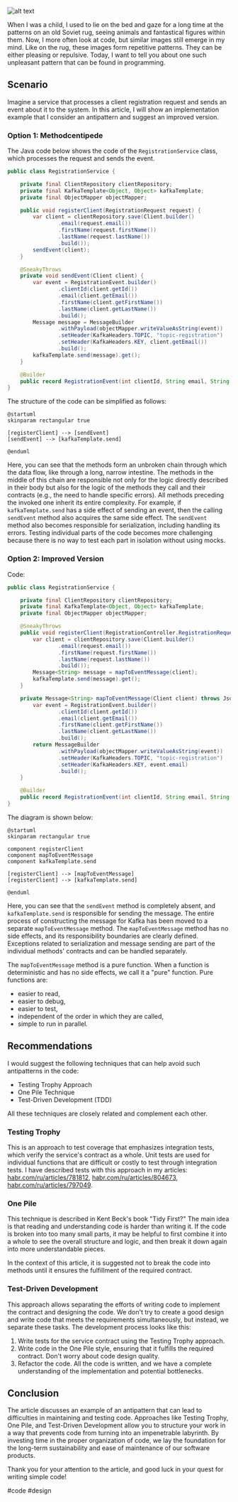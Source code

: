 ![alt text](MethodcentipedeWithDuck2s.png)

When I was a child, I used to lie on the bed and gaze for a long time at the patterns on an old Soviet rug, seeing animals and fantastical figures within them. Now, I more often look at code, but similar images still emerge in my mind. Like on the rug, these images form repetitive patterns. They can be either pleasing or repulsive. Today, I want to tell you about one such unpleasant pattern that can be found in programming.

## Scenario

Imagine a service that processes a client registration request and sends an event about it to the system. In this article, I will show an implementation example that I consider an antipattern and suggest an improved version.

### Option 1: Methodcentipede

The Java code below shows the code of the `RegistrationService` class, which processes the request and sends the event.

```java
public class RegistrationService {

    private final ClientRepository clientRepository;
    private final KafkaTemplate<Object, Object> kafkaTemplate;
    private final ObjectMapper objectMapper;

    public void registerClient(RegistrationRequest request) {
        var client = clientRepository.save(Client.builder()
                .email(request.email())
                .firstName(request.firstName())
                .lastName(request.lastName())
                .build());
        sendEvent(client);
    }

    @SneakyThrows
    private void sendEvent(Client client) {
        var event = RegistrationEvent.builder()
                .clientId(client.getId())
                .email(client.getEmail())
                .firstName(client.getFirstName())
                .lastName(client.getLastName())
                .build();
        Message message = MessageBuilder
                .withPayload(objectMapper.writeValueAsString(event))
                .setHeader(KafkaHeaders.TOPIC, "topic-registration")
                .setHeader(KafkaHeaders.KEY, client.getEmail())
                .build();
        kafkaTemplate.send(message).get();
    }

    @Builder
    public record RegistrationEvent(int clientId, String email, String firstName, String lastName) {}
}
```

The structure of the code can be simplified as follows:

```plantuml
@startuml
skinparam rectangular true

[registerClient] --> [sendEvent]
[sendEvent] --> [kafkaTemplate.send]

@enduml
```

Here, you can see that the methods form an unbroken chain through which the data flow, like through a long, narrow intestine. The methods in the middle of this chain are responsible not only for the logic directly described in their body but also for the logic of the methods they call and their contracts (e.g., the need to handle specific errors). All methods preceding the invoked one inherit its entire complexity. For example, if `kafkaTemplate.send` has a side effect of sending an event, then the calling `sendEvent` method also acquires the same side effect. The `sendEvent` method also becomes responsible for serialization, including handling its errors. Testing individual parts of the code becomes more challenging because there is no way to test each part in isolation without using mocks.

### Option 2: Improved Version

Code:

```java
public class RegistrationService {

    private final ClientRepository clientRepository;
    private final KafkaTemplate<Object, Object> kafkaTemplate;
    private final ObjectMapper objectMapper;

    @SneakyThrows
    public void registerClient(RegistrationController.RegistrationRequest request) {
        var client = clientRepository.save(Client.builder()
                .email(request.email())
                .firstName(request.firstName())
                .lastName(request.lastName())
                .build());
        Message<String> message = mapToEventMessage(client);
        kafkaTemplate.send(message).get();
    }

    private Message<String> mapToEventMessage(Client client) throws JsonProcessingException {
        var event = RegistrationEvent.builder()
                .clientId(client.getId())
                .email(client.getEmail())
                .firstName(client.getFirstName())
                .lastName(client.getLastName())
                .build();
        return MessageBuilder
                .withPayload(objectMapper.writeValueAsString(event))
                .setHeader(KafkaHeaders.TOPIC, "topic-registration")
                .setHeader(KafkaHeaders.KEY, event.email)
                .build();
    }

    @Builder
    public record RegistrationEvent(int clientId, String email, String firstName, String lastName) {}
}
```

The diagram is shown below:

```plantuml
@startuml
skinparam rectangular true

component registerClient
component mapToEventMessage
component kafkaTemplate.send

[registerClient] --> [mapToEventMessage]
[registerClient] --> [kafkaTemplate.send]

@enduml
```

Here, you can see that the `sendEvent` method is completely absent, and `kafkaTemplate.send` is responsible for sending the message. The entire process of constructing the message for Kafka has been moved to a separate `mapToEventMessage` method. The `mapToEventMessage` method has no side effects, and its responsibility boundaries are clearly defined. Exceptions related to serialization and message sending are part of the individual methods' contracts and can be handled separately.

The `mapToEventMessage` method is a pure function. When a function is deterministic and has no side effects, we call it a "pure" function. Pure functions are:
- easier to read,
- easier to debug,
- easier to test,
- independent of the order in which they are called,
- simple to run in parallel.

## Recommendations

I would suggest the following techniques that can help avoid such antipatterns in the code:
- Testing Trophy Approach
- One Pile Technique
- Test-Driven Development (TDD)

All these techniques are closely related and complement each other.

### Testing Trophy

This is an approach to test coverage that emphasizes integration tests, which verify the service's contract as a whole. Unit tests are used for individual functions that are difficult or costly to test through integration tests. I have described tests with this approach in my articles: [habr.com/ru/articles/781812](https://habr.com/ru/articles/781812/), [habr.com/ru/articles/804673](https://habr.com/ru/articles/804673/), [habr.com/ru/articles/797049](https://habr.com/ru/articles/797049/).

### One Pile

This technique is described in Kent Beck's book "Tidy First?" The main idea is that reading and understanding code is harder than writing it. If the code is broken into too many small parts, it may be helpful to first combine it into a whole to see the overall structure and logic, and then break it down again into more understandable pieces.

In the context of this article, it is suggested not to break the code into methods until it ensures the fulfillment of the required contract.

### Test-Driven Development

This approach allows separating the efforts of writing code to implement the contract and designing the code. We don't try to create a good design and write code that meets the requirements simultaneously, but instead, we separate these tasks. The development process looks like this:
1. Write tests for the service contract using the Testing Trophy approach.
2. Write code in the One Pile style, ensuring that it fulfills the required contract. Don't worry about code design quality.
3. Refactor the code. All the code is written, and we have a complete understanding of the implementation and potential bottlenecks.

## Conclusion

The article discusses an example of an antipattern that can lead to difficulties in maintaining and testing code. Approaches like Testing Trophy, One Pile, and Test-Driven Development allow you to structure your work in a way that prevents code from turning into an impenetrable labyrinth. By investing time in the proper organization of code, we lay the foundation for the long-term sustainability and ease of maintenance of our software products.

Thank you for your attention to the article, and good luck in your quest for writing simple code!

#code #design